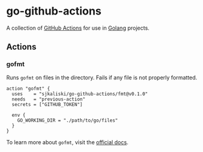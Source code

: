 # go-github-actions

A collection of [GitHub Actions](https://github.com/features/actions) for use in [Golang](https://golang.org/) projects.

## Actions

### gofmt

Runs `gofmt` on files in the directory. Fails if any file is not properly formatted.

```hcl
action "gofmt" {
  uses    = "sjkaliski/go-github-actions/fmt@v0.1.0"
  needs   = "previous-action"
  secrets = ["GITHUB_TOKEN"]

  env {
    GO_WORKING_DIR = "./path/to/go/files"
  }
}
```

To learn more about `gofmt`, visit the [official docs](https://golang.org/cmd/gofmt/).
